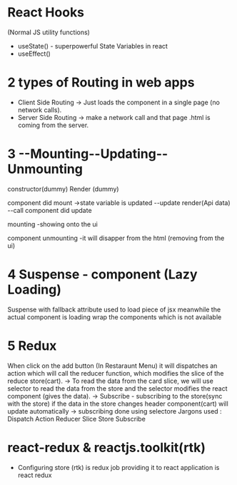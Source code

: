 # React Hooks
(Normal JS utility functions)
- useState() - superpowerful State Variables in react 
- useEffect()

# 2 types of Routing in web apps
- Client Side Routing -> Just loads the component in a single page (no network calls).
- Server Side Routing -> make a network call and that page .html is coming from the server.

<!-- class function -->
# 3 --Mounting--Updating--Unmounting
constructor(dummy)
Render (dummy)
<html dummy>
component did mount
<API call>
<this.setState> ->state variable is updated 
--update
render(Api data)
<html is loaded with new api data>
--call component did update

<!-- Dom manipulating is expensive react tries to batch up the render,mounting 
batch up things to all its children that's why react is fast -->

<!-- when mounting state gets finished the component renders quickly
constructor calls once
when we do the setstate updating state starts , it updates the state variable, react triggers the render once again
it will update the dom with the new value  -->

mounting
-showing onto the ui 

component unmounting
-it will disapper from the html (removing from the ui)

# 4 Suspense - component (Lazy Loading)
Suspense with fallback attribute used to load piece of jsx meanwhile the actual component is loading 
wrap the components which is not available 

# 5 Redux 

When click on the add button (In Restaraunt Menu) it will dispatches an action which will call the reducer function,
which modifies the slice of the reduce store(cart).
-> To read the data from the card slice, we will use selector to read the data from the store and the selector modifies the react component (gives the data).
-> Subscribe - subscribing to the store(sync with the store) if the data in the store changes header component(cart) will update automatically
-> subscribing done using selectore
Jargons used :
    Dispatch
    Action
    Reducer
    Slice 
    Store
    Subscribe
# react-redux & reactjs.toolkit(rtk)
- Configuring store (rtk) is redux job providing it to react application is react redux

